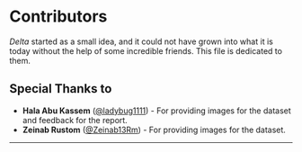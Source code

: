 # Contributors

*Delta* started as a small idea, and it could not have grown into what it is today without the help of some incredible friends. This file is dedicated to them.


## Special Thanks to 

* **Hala Abu Kassem** ([@ladybug1111](https://github.com/ladybug1111)) - For providing images for the dataset and feedback for the report.
* **Zeinab Rustom** ([@Zeinab13Rm](https://github.com/Zeinab13Rm)) - For providing images for the dataset.

---


